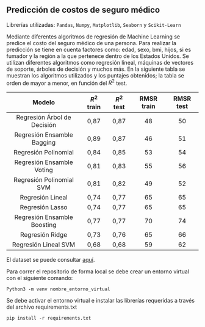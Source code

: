 ## Predicción de costos de seguro médico 

Librerías utilizadas: `Pandas`, `Numpy`, `Matplotlib`, `Seaborn` y `Scikit-Learn`

Mediante diferentes algoritmos de regresión de Machine Learning se predice el costo del seguro médico de una persona. Para realizar la predicción se tiene en cuenta factores como: edad, sexo, bmi, hijos, si es fumador y la región a la que pertenece dentro de los Estados Unidos. Se utilizan diferentes algoritmos como regresión lineal, máquinas de vectores de soporte, árboles de decisión y muchos más. En la siguiente tabla se muestran los algoritmos utilizados y los puntajes obtenidos; la tabla se orden de mayor a menor, en función del $R^2$ test.

|           **Modelo**          	| **$R^2$ train** 	| **$R^2$ test** 	| **RMSR train** 	| **RMSR test** 	|
|:-----------------------------:	|:------------:	|:-----------:	|:--------------:	|:-------------:	|
| Regresión   Árbol de Decisión 	| 0,87         	| 0,87        	| 48             	| 50            	|
| Regresión   Ensamble Bagging  	| 0,89         	| 0,87        	| 46             	| 51            	|
| Regresión   Polinomial        	| 0,84         	| 0,85        	| 53             	| 54            	|
| Regresión   Ensamble Voting   	| 0,81         	| 0,83        	| 55             	| 56            	|
| Regresión   Polinomial SVM    	| 0,81         	| 0,82        	| 49             	| 52            	|
| Regresión   Lineal            	| 0,74         	| 0,77        	| 65             	| 65            	|
| Regresión   Lasso             	| 0,74         	| 0,77        	| 65             	| 65            	|
| Regresión   Ensamble Boosting 	| 0,77         	| 0,77        	| 70             	| 74            	|
| Regresión   Ridge             	| 0,73         	| 0,76        	| 65             	| 66            	|
| Regresión   Lineal SVM        	| 0,68         	| 0,68        	| 59             	| 62            	|

El dataset se puede consultar [aquí](https://www.kaggle.com/datasets/mirichoi0218/insurance).

Para correr el repositorio de forma local se debe crear un entorno virtual con el siguiente comando:

    Python3 -m venv nombre_entorno_virtual

Se debe activar el entorno virtual e instalar las librerías requeridas a través del archivo requirements.txt

    pip install -r requirements.txt
